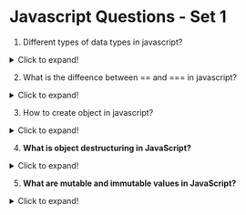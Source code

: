 # Javascript Questions - Set 1


1. Different types of data types in javascript?

<details>
  <summary>Click to expand!</summary>

There are mainly two types of data types in JavaScript: primitive data types and object (reference) data types.

Primitive data types are the basic data types in JavaScript. They include numbers, strings, booleans, null, and undefined. Symbols are also primitive data types, that represent unique identifiers.

Object data types are data types that contain other data types. They are created using object literals or constructor functions. Objects, Arrays, and Functions are examples of object data types. 
</details>


2. What is the diffeence between == and === in javascript?

<details>
  <summary>Click to expand!</summary>

`==` compares the values of two operands for equality, while `===` compares the values of two operands for strict equality. In other words, `==` checks if the operands are equal, while `===` checks if the operands are equal and of the same type.

Here's an example of using `==` and `===` in JavaScript:

```javascript
let a = 5;
let b = 5;

console.log(a == b); // Output: true
console.log(a === b); // Output: true

a = 5;
b = '5';

console.log(a == b); // Output: true
console.log(a === b); // Output: false
```

In this example, the `==` operator is used to compare the values of `a` and `b`, and the result is `true`. The `===` operator is used to compare the values of `a` and `b`, and the result is also `true`.

In the second example, the `==` operator is used to compare the values of `a` and `b`, and the result is `false`. The `===` operator is used to compare the values of `a` and `b`, and the result is also `false`.

</details>


3. How to create object in javascript?

<details>
  <summary>Click to expand!</summary>

Objects are a fundamental data type in JavaScript. They can be created using object literals or constructor functions.

- Object literals 

Object literals are enclosed in curly braces `{}` and are used to create objects with key-value pairs. Here's an example of an object literal:

```javascript
const person = {
  name: 'John',
  age: 30,
  city: 'New York'
};
```

- Using Constructor Functions with the new Keyword:

Constructor functions are used to create objects with custom properties and methods. Here's an example of a constructor function:

```javascript
function Person(name, age, city) {
  this.name = name;
  this.age = age;
  this.city = city;
}

const person = new Person('John', 30, 'New York');
```

In this example, the `Person` function is used as a constructor function to create a new object with the specified properties.

Although there are other ways to create objects such as using the `Object.create()` method, object literals and constructor functions are the most common ways to create objects in JavaScript.

</details>

4. **What is object destructuring in JavaScript?**

<details>
  <summary>Click to expand!</summary>

Object destructuring allows you to extract values from objects and assign them to variables using a shorthand syntax.


```javascript

const user = { name: 'Alice', age: 25, city: 'Mumbai' };

// Destructuring
const { name, age } = user;

console.log(name); // Alice
console.log(age);  // 25

// You can also rename variables and provide default values: 

const { city: location = 'Unknown' } = user;
console.log(location); // Mumbai

```

</details>

5. **What are mutable and immutable values in JavaScript?**

<details>
  <summary>Click to expand!</summary>

In JavaScript, **mutability** defines whether a value can be changed **after it’s created**.

### 🔸 Immutable (cannot be changed)
All **primitive types** in JavaScript are **immutable**:

- `String`
- `Number`
- `Boolean`
- `undefined`
- `null`
- `BigInt`
- `Symbol`

```javascript
let message = 'hello';
message[0] = 'H';
console.log(message); // "hello" — strings are immutable

let count = 5;
count = count + 1; // This creates a new number, doesn't modify original
```

Even though variables can be reassigned, the value itself doesn't change — new memory is allocated.

### 🔸 Mutable (can be changed)
All **non-primitive types** in JavaScript are **mutable**:

- `Object`
- `Array`
- `Function`

```javascript

const user = { name: 'Alice' };
const newUser = user;
newUser.name = 'Bob';

console.log(user.name); // "Bob" — object is mutable

const nums = [1, 2, 3];
nums.push(4);
console.log(nums); // [1, 2, 3, 4] — array is mutable

```

</details>